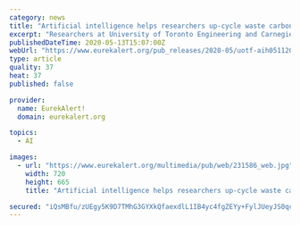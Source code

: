 ```yaml
---
category: news
title: "Artificial intelligence helps researchers up-cycle waste carbon"
excerpt: "Researchers at University of Toronto Engineering and Carnegie Mellon University are using artificial intelligence (AI) to accelerate progress in transforming waste carbon into a commercially valuable product with record efficiency."
publishedDateTime: 2020-05-13T15:07:00Z
webUrl: "https://www.eurekalert.org/pub_releases/2020-05/uotf-aih051120.php"
type: article
quality: 37
heat: 37
published: false

provider:
  name: EurekAlert!
  domain: eurekalert.org

topics:
  - AI

images:
  - url: "https://www.eurekalert.org/multimedia/pub/web/231586_web.jpg"
    width: 720
    height: 665
    title: "Artificial intelligence helps researchers up-cycle waste carbon"

secured: "iQsMBfu/zUEgy5K9D7TMhG3GYXkQfaexdlL1IB4yc4fgZEYy+FylJUeyJS0qcnXPWEIsjox2soTugLuQYo6FFVP3lm6i66x1pRosHM7RN+FpMpv2Um13QpD+dYJuWgmdOEKgAvsYh7Wg69/wtJKWup74slZyWWafi7riQ/iKG/fZw2aTbyKrFab/f7VTzZEmERqwreeKmXt1/y2hdD4uAHU5a/ghN1nFzYwvtfnAZrJ/bify3y/ucu1MoTysDlzk5uyxjzd3wVi/r70/jEOXg721aU9LRat/nu56QP0+M3RKsVigL2Pfg2RYi7oOKoVA;qp7fWY0YMe2udENKMUNoMQ=="
---
```


